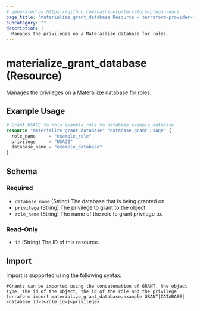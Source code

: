 ```yaml
---
# generated by https://github.com/hashicorp/terraform-plugin-docs
page_title: "materialize_grant_database Resource - terraform-provider-materialize"
subcategory: ""
description: |-
  Manages the privileges on a Materailize database for roles.
---
```


# materialize_grant_database (Resource)

Manages the privileges on a Materailize database for roles.

## Example Usage

```terraform
# Grant USAGE to role example_role to database example_database
resource "materialize_grant_database" "database_grant_usage" {
  role_name     = "example_role"
  privilege     = "USAGE"
  database_name = "example_database"
}
```

<!-- schema generated by tfplugindocs -->
## Schema

### Required

- `database_name` (String) The database that is being granted on.
- `privilege` (String) The privilege to grant to the object.
- `role_name` (String) The name of the role to grant privilege to.

### Read-Only

- `id` (String) The ID of this resource.

## Import

Import is supported using the following syntax:

```shell
#Grants can be imported using the concatenation of GRANT, the object type, the id of the object, the id of the role and the privilege 
terraform import materialize_grant_database.example GRANT|DATABASE|<database_id>|<role_id>|<privilege>
```
